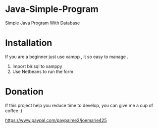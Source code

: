 # Java-Simple-Program
Simple Java Program With Database 

# Installation 
If you are a beginner just use xampp , it so easy to manage .

1. Import bir.sql to xamppy
2. Use Netbeans to run the form

# Donation
If this project help you reduce time to develop, you can give me a cup of coffee :)

https://www.paypal.com/paypalme2/joemarie425
